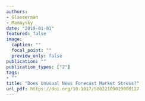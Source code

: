 ```yaml
---
authors:
- Glasserman
- Mamaysky
date: "2019-01-01"
featured: false
image:
  caption: ""
  focal_point: ""
  preview_only: false
publication: ""
publication_types: ["2"]
tags:
- ""
title: "Does Unusual News Forecast Market Stress?"
url_pdf: https://doi.org/10.1017/S0022109019000127
---
```

